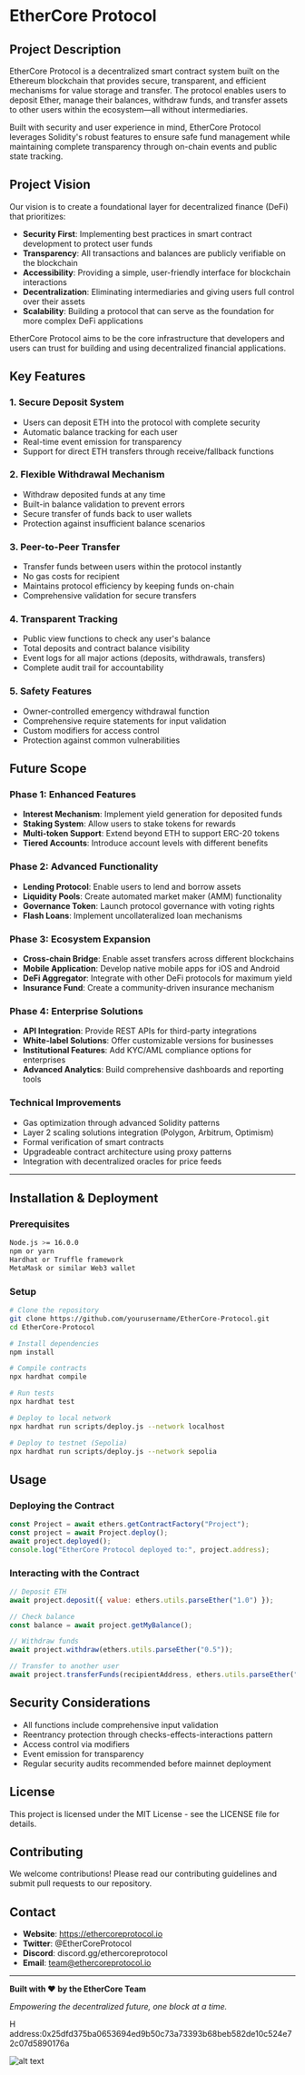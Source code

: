 # EtherCore Protocol

## Project Description

EtherCore Protocol is a decentralized smart contract system built on the Ethereum blockchain that provides secure, transparent, and efficient mechanisms for value storage and transfer. The protocol enables users to deposit Ether, manage their balances, withdraw funds, and transfer assets to other users within the ecosystem—all without intermediaries.

Built with security and user experience in mind, EtherCore Protocol leverages Solidity's robust features to ensure safe fund management while maintaining complete transparency through on-chain events and public state tracking.

## Project Vision

Our vision is to create a foundational layer for decentralized finance (DeFi) that prioritizes:

- **Security First**: Implementing best practices in smart contract development to protect user funds
- **Transparency**: All transactions and balances are publicly verifiable on the blockchain
- **Accessibility**: Providing a simple, user-friendly interface for blockchain interactions
- **Decentralization**: Eliminating intermediaries and giving users full control over their assets
- **Scalability**: Building a protocol that can serve as the foundation for more complex DeFi applications

EtherCore Protocol aims to be the core infrastructure that developers and users can trust for building and using decentralized financial applications.

## Key Features

### 1. **Secure Deposit System**
- Users can deposit ETH into the protocol with complete security
- Automatic balance tracking for each user
- Real-time event emission for transparency
- Support for direct ETH transfers through receive/fallback functions

### 2. **Flexible Withdrawal Mechanism**
- Withdraw deposited funds at any time
- Built-in balance validation to prevent errors
- Secure transfer of funds back to user wallets
- Protection against insufficient balance scenarios

### 3. **Peer-to-Peer Transfer**
- Transfer funds between users within the protocol instantly
- No gas costs for recipient
- Maintains protocol efficiency by keeping funds on-chain
- Comprehensive validation for secure transfers

### 4. **Transparent Tracking**
- Public view functions to check any user's balance
- Total deposits and contract balance visibility
- Event logs for all major actions (deposits, withdrawals, transfers)
- Complete audit trail for accountability

### 5. **Safety Features**
- Owner-controlled emergency withdrawal function
- Comprehensive require statements for input validation
- Custom modifiers for access control
- Protection against common vulnerabilities

## Future Scope

### Phase 1: Enhanced Features
- **Interest Mechanism**: Implement yield generation for deposited funds
- **Staking System**: Allow users to stake tokens for rewards
- **Multi-token Support**: Extend beyond ETH to support ERC-20 tokens
- **Tiered Accounts**: Introduce account levels with different benefits

### Phase 2: Advanced Functionality
- **Lending Protocol**: Enable users to lend and borrow assets
- **Liquidity Pools**: Create automated market maker (AMM) functionality
- **Governance Token**: Launch protocol governance with voting rights
- **Flash Loans**: Implement uncollateralized loan mechanisms

### Phase 3: Ecosystem Expansion
- **Cross-chain Bridge**: Enable asset transfers across different blockchains
- **Mobile Application**: Develop native mobile apps for iOS and Android
- **DeFi Aggregator**: Integrate with other DeFi protocols for maximum yield
- **Insurance Fund**: Create a community-driven insurance mechanism

### Phase 4: Enterprise Solutions
- **API Integration**: Provide REST APIs for third-party integrations
- **White-label Solutions**: Offer customizable versions for businesses
- **Institutional Features**: Add KYC/AML compliance options for enterprises
- **Advanced Analytics**: Build comprehensive dashboards and reporting tools

### Technical Improvements
- Gas optimization through advanced Solidity patterns
- Layer 2 scaling solutions integration (Polygon, Arbitrum, Optimism)
- Formal verification of smart contracts
- Upgradeable contract architecture using proxy patterns
- Integration with decentralized oracles for price feeds

---

## Installation & Deployment

### Prerequisites
```bash
Node.js >= 16.0.0
npm or yarn
Hardhat or Truffle framework
MetaMask or similar Web3 wallet
```

### Setup
```bash
# Clone the repository
git clone https://github.com/yourusername/EtherCore-Protocol.git
cd EtherCore-Protocol

# Install dependencies
npm install

# Compile contracts
npx hardhat compile

# Run tests
npx hardhat test

# Deploy to local network
npx hardhat run scripts/deploy.js --network localhost

# Deploy to testnet (Sepolia)
npx hardhat run scripts/deploy.js --network sepolia
```

## Usage

### Deploying the Contract
```javascript
const Project = await ethers.getContractFactory("Project");
const project = await Project.deploy();
await project.deployed();
console.log("EtherCore Protocol deployed to:", project.address);
```

### Interacting with the Contract
```javascript
// Deposit ETH
await project.deposit({ value: ethers.utils.parseEther("1.0") });

// Check balance
const balance = await project.getMyBalance();

// Withdraw funds
await project.withdraw(ethers.utils.parseEther("0.5"));

// Transfer to another user
await project.transferFunds(recipientAddress, ethers.utils.parseEther("0.3"));
```

## Security Considerations

- All functions include comprehensive input validation
- Reentrancy protection through checks-effects-interactions pattern
- Access control via modifiers
- Event emission for transparency
- Regular security audits recommended before mainnet deployment

## License

This project is licensed under the MIT License - see the LICENSE file for details.

## Contributing

We welcome contributions! Please read our contributing guidelines and submit pull requests to our repository.

## Contact

- **Website**: https://ethercoreprotocol.io
- **Twitter**: @EtherCoreProtocol
- **Discord**: discord.gg/ethercoreprotocol
- **Email**: team@ethercoreprotocol.io

---

**Built with ❤️ by the EtherCore Team**

*Empowering the decentralized future, one block at a time.*

H address:0x25dfd375ba0653694ed9b50c73a73393b68beb582de10c524e72c07d5890176a

![alt text](Transaction_Screenshot.JPG)
